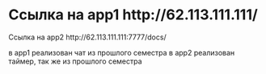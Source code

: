 <h1>Cсылка на app1 http://62.113.111.111/ </h1>
Cсылка на app2 http://62.113.111.111:7777/docs/

в app1 реализован чат из прошлого семестра
в app2 реализован таймер, так же из прошлого семестра
